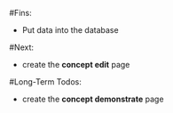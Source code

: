 #Fins:
 - Put data into the database

#Next:
 - create the __concept edit__ page

#Long-Term Todos:
 - create the __concept demonstrate__ page
